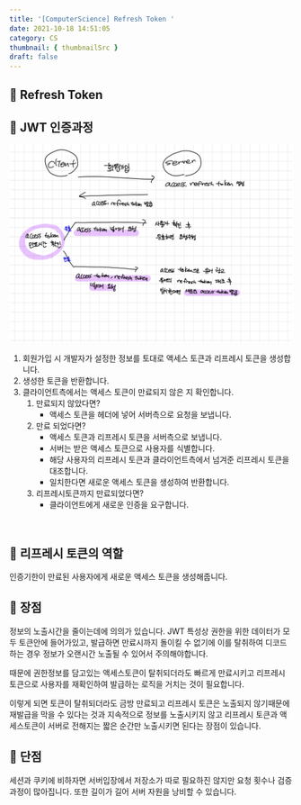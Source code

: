 ```yaml
---
title: '[ComputerScience] Refresh Token '
date: 2021-10-18 14:51:05
category: CS
thumbnail: { thumbnailSrc }
draft: false
---
```

## 🌟 Refresh Token

## 🎯 JWT 인증과정

![img](../../assets/images/1018til-1.jpeg)
1. 회원가입 시 개발자가 설정한 정보를 토대로 액세스 토큰과 리프레시 토큰을 생성합니다.
2. 생성한 토큰을 반환합니다.
3. 클라이언트측에서는 액세스 토큰이 만료되지 않은 지 확인합니다.
   1. 만료되지 않았다면?
       - 액세스 토큰을 헤더에 넣어 서버측으로 요청을 보냅니다.
   2. 만료 되었다면?
       - 액세스 토큰과 리프레시 토큰을 서버측으로 보냅니다.
       - 서버는 받은 액세스 토큰으로 사용자를 식별합니다.
       - 해당 사용자의 리프레시 토큰과 클라이언트측에서 넘겨준 리프레시 토큰을 대조합니다.
       - 일치한다면 새로운 액세스 토큰을 생성하여 반환합니다.
   3. 리프레시토큰까지 만료되었다면?
       - 클라이언트에게 새로운 인증을 요구합니다. 
<br>

## 🎯  리프레시 토큰의 역할
인증기한이 만료된 사용자에게 새로운 액세스 토큰을 생성해줍니다.

## 🎯  장점
정보의 노출시간을 줄이는데에 의의가 있습니다.
JWT 특성상 권한을 위한 데이터가 모두 토큰안에 들어가있고, 발급하면 만료시까지 돌이킬 수 없기에
이를 탈취하여 디코드하는 경우 정보가 오랜시간 노출될 수 있어서 주의해야합니다.

때문에 권한정보를 담고있는 액세스토큰이 탈취되더라도 빠르게 만료시키고
리프레시 토큰으로 사용자를 재확인하여 발급하는 로직을 거치는 것이 필요합니다.

이렇게 되면 토큰이 탈취되더라도 금방 만료되고 리프레시 토큰은 노출되지 않기때문에 재발급을 막을 수 있다는 것과
지속적으로 정보를 노출시키지 않고 리프레시 토큰과 액세스토큰이 서버로 전해지는 짧은 순간만 노출시키면 된다는 장점이 있습니다.

## 🎯  단점
세션과 쿠키에 비하자면 서버입장에서 저장소가 따로 필요하진 않지만 
요청 횟수나 검증과정이 많아집니다. 또한 길이가 길어 서버 자원을 낭비할 수 있습니다.